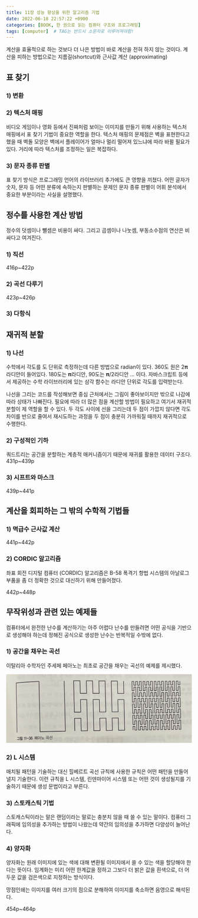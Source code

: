 ```yaml
---
title: 11장 성능 향상을 위한 알고리즘 기법
date: 2022-06-18 22:57:22 +0900
categories: [BOOK, 한 권으로 읽는 컴퓨터 구조와 프로그래밍]
tags: [computer]  # TAG는 반드시 소문자로 이루어져야함!
---
```


계산을 효율적으로 하는 것보다 더 나은 방법이 바로 계산을 전혀 하지 않는 것이다. 계산을 피하는 방법으로는 지름길(shortcut)와 근사값 계산 (approximating)

## 표 찾기
### 1) 변환

### 2) 텍스처 매핑
비디오 게임이나 영화 등에서 진짜처럼 보이는 이미지를 만들기 위해 사용하는 텍스처 매핑에서 표 찾기 기법이 중요한 역할을 한다. 텍스처 매핑의 문제점은 벽을 표현한다고 했을 때 벽돌 모양은 벽에서 플레이어가 얼마나 멀리 떨어져 있느냐에 따라 바뀔 필요가 있다.
거리에 따라 텍스처를 조정하는 일은 복잡하다.

### 3) 문자 종류 판별
표 찾기 방식은 프로그래밍 언어의 라이브러리 추가에도 큰 영향을 끼쳤다. 어떤 글자가 숫자, 문자 등 어떤 분류에 속하는지 판별하는 문제인 문자 종류 판별이 어휘 분석에서 중요한 부분이라는 사실을 설명했다.

## 정수를 사용한 계산 방법
정수의 덧셈이나 뺄셈은 비용이 싸다. 그리고 곱셈이나 나눗셈, 부동소수점의 연산은 비싸다고 여겨진다.

### 1) 직선
416p~422p

### 2) 곡선 다루기
423p~426p

### 3) 다항식

## 재귀적 분할
### 1) 나선
수학에서 각도를 도 단위로 측정하는데 다른 방법으로 radian이 있다. 360도 원은 2𝛑라디안이 들어있다. 180도는 𝛑라디안, 90도는 𝛑/2라디안 ... 이다. 자바스크립트 등에서 제공하는 수학 라이브러리에 있는 삼각 함수는 라디안 단위로 각도를 입력받는다.

나선을 그리는 코드를 작성해보면 중심 근처에서는 그림이 좋아보이지만 밖으로 나감에 따라 상태가 나빠진다. 필요에 따라 더 많은 점을 계산할 방법이 필요하고 여기서 재귀적 분할이 제 역할을 할 수 있다.
두 각도 사이에 선을 그리는데 두 점이 가깝지 않다면 각도 차이를 반으로 줄여서 재시도하는 과정을 두 점이 충분히 가까워질 때까지 재귀적으로 수행한다.

### 2) 구성적인 기하
쿼드트리는 공간을 분할하는 계층적 매커니즘이기 때문에 재귀를 활용한 데이터 구조다.
431p~439p

### 3) 시프트와 마스크
439p~441p

## 계산을 회피하는 그 밖의 수학적 기법들
### 1) 멱급수 근사값 계산
441p~442p

### 2) CORDIC 알고리즘
좌표 회전 디지털 컴퓨터 (CORDIC) 알고리즘은 B-58 폭격기 항법 시스템의 아날로그 부품을 좀 더 정확한 것으로 대신하기 위해 만들어졌다.

442p~448p

## 무작위성과 관련 있는 예제들
컴퓨터에서 완전한 난수를 계산하기는 아주 어렵다 난수를 만들려면 어떤 공식을 기반으로 생성해야 하는데 정해진 공식으로 생성한 난수는 반복적일 수밖에 없다.

### 1) 공간을 채우는 곡선
이탈리아 수학자인 주세페 페아노는 최초로 공간을 채우는 곡선의 예제를 제시했다.

<img src="/assets/img/posting_img/book/programingStructure/페아노%20곡선.jpeg" width="700px">

### 2) L 시스템
매치될 패턴을 기술하는 대신 힐베르트 곡선 규칙에 사용한 규칙은 어떤 패턴을 만들어 낼지 기술한다. 이런 규칙을 L 시스템, 린덴마이어 시스템 또는 어떤 것이 생성될지를 기술하기 때문에 생성 문법이라고 부른다.

### 3) 스토캐스틱 기법
스토캐스틱이라는 말은 랜덤이라는 말로는 충분치 않을 때 쓸 수 있는 말이다. 컴퓨터 그래픽에 임의성을 추가하는 방법이 나왔는데 약간의 임의성을 추가하면 다양성이 늘어난다.

### 4) 양자화
양자화는 원래 이미지에 있는 색에 대해 변환될 이미지에서 쓸 수 있는 색을 할당해야 한다는 뜻이다. 임계화는 미리 어떤 한계값을 정하고 그보다 더 밝은 값을 흰색으로, 더 어두운 값을 검은색으로 지정하는 방식이다.

망점인쇄는 이미지를 여러 크기의 점으로 분해하여 이미지를 축소하면 음영으로 해석된다.

454p~464p
